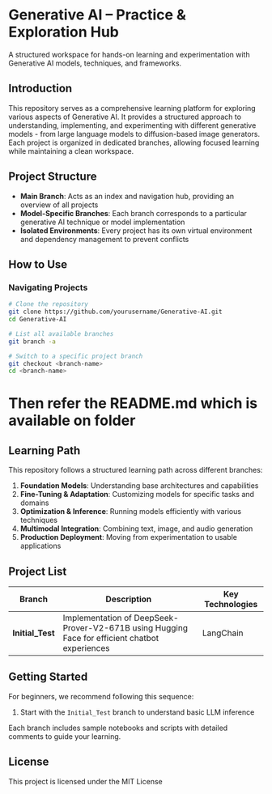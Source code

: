 # Generative AI – Practice & Exploration Hub

A structured workspace for hands-on learning and experimentation with Generative AI models, techniques, and frameworks.

## Introduction

This repository serves as a comprehensive learning platform for exploring various aspects of Generative AI. It provides a structured approach to understanding, implementing, and experimenting with different generative models - from large language models to diffusion-based image generators. Each project is organized in dedicated branches, allowing focused learning while maintaining a clean workspace.

## Project Structure

- **Main Branch**: Acts as an index and navigation hub, providing an overview of all projects
- **Model-Specific Branches**: Each branch corresponds to a particular generative AI technique or model implementation
- **Isolated Environments**: Every project has its own virtual environment and dependency management to prevent conflicts

## How to Use

### Navigating Projects

```bash
# Clone the repository
git clone https://github.com/yourusername/Generative-AI.git
cd Generative-AI

# List all available branches
git branch -a

# Switch to a specific project branch
git checkout <branch-name>
cd <branch-name>
```

# Then refer the README.md which is available on <branch-name> folder

## Learning Path

This repository follows a structured learning path across different branches:

1. **Foundation Models**: Understanding base architectures and capabilities
2. **Fine-Tuning & Adaptation**: Customizing models for specific tasks and domains
3. **Optimization & Inference**: Running models efficiently with various techniques
4. **Multimodal Integration**: Combining text, image, and audio generation
5. **Production Deployment**: Moving from experimentation to usable applications

## Project List

| Branch | Description | Key Technologies |
|--------|-------------|------------------|
| **Initial_Test** | Implementation of DeepSeek-Prover-V2-671B using Hugging Face for efficient chatbot experiences | LangChain  |

## Getting Started

For beginners, we recommend following this sequence:

1. Start with the `Initial_Test` branch to understand basic LLM inference

Each branch includes sample notebooks and scripts with detailed comments to guide your learning.


## License

This project is licensed under the MIT License